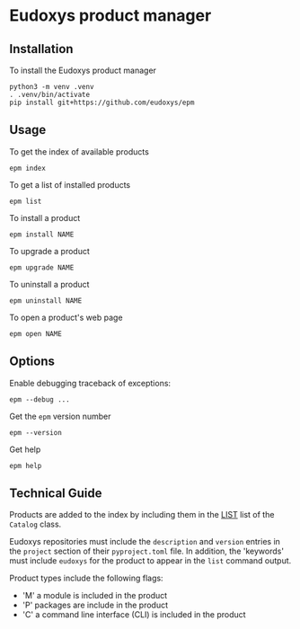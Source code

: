 # Eudoxys product manager

## Installation

To install the Eudoxys product manager

    python3 -m venv .venv
    . .venv/bin/activate
    pip install git+https://github.com/eudoxys/epm

## Usage

To get the index of available products

    epm index

To get a list of installed products

    epm list

To install a product

    epm install NAME

To upgrade a product

    epm upgrade NAME

To uninstall a product

    epm uninstall NAME

To open a product's web page

    epm open NAME

## Options

Enable debugging traceback of exceptions:

    epm --debug ...

Get the `epm` version number

    epm --version

Get help

    epm help

## Technical Guide

Products are added to the index by including them in the [LIST](https://github.com/eudoxys/epm/blob/143eaf75be8cca8609da5d28ee9fc92e874435d1/epm/catalog.py#L12) list of the `Catalog` class.

Eudoxys repositories must include the `description` and `version` entries in the `project` section of their `pyproject.toml` file. In addition, the 'keywords' must include `eudoxys` for the product to appear in the `list` command output.

Product types include the following flags:

- 'M' a module is included in the product
- 'P' packages are include in the product
- 'C' a command line interface (CLI) is included in the product
